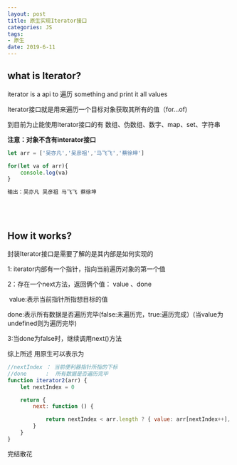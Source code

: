 ```yaml
---
layout: post
title: 原生实现Iterator接口
categories: JS
tags: 
- 原生
date: 2019-6-11
---
```


## what is Iterator?

iterator is a api to 遍历 something and print it all values

Iterator接口就是用来遍历一个目标对象获取其所有的值（for...of)

到目前为止能使用Iterator接口的有 数组、伪数组、数字、map、set、字符串

**注意：对象不含有interator接口**

```js
let arr = ['吴亦凡','吴彦祖','马飞飞','蔡徐坤']

for(let va of arr){
	console.log(va)
}

输出：吴亦凡 吴彦祖 马飞飞 蔡徐坤
```

<br><br>

## How it works?

封装Iterator接口是需要了解的是其内部是如何实现的

1: iterator内部有一个指针，指向当前遍历对象的第一个值

2：存在一个next方法，返回俩个值： value 、done

​            value:表示当前指针所指想目标的值

​            done:表示所有数据是否遍历完毕(false:未遍历完，true:遍历完成）(当value为undefined则为遍历完毕)

3:当done为false时，继续调用next()方法



综上所述 用原生可以表示为

```js
//nextIndex ： 当前便利器指针所指的下标
//done      :  所有数据是否遍历完毕
function iterator2(arr) {
    let nextIndex = 0

    return {
        next: function () {

            return nextIndex < arr.length ? { value: arr[nextIndex++], done: false } : { value: undefined, done: true }
        }
    }
}
```



完结散花